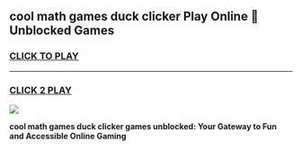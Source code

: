 
## cool math games duck clicker Play Online 👋 Unblocked Games
<h3>
<a href="https://news.freeplayer.one?title=cool_math_games_duck_clicker&ref=17CMG">CLICK TO PLAY</a></h3>
<hr>

<h3>
<a href="https://news.freeplayer.one?title=cool_math_games_duck_clicker&ref=17CMG">CLICK 2 PLAY</a>
  
</h3>

<a href="https://news.freeplayer.one?title=cool_math_games_duck_clicker&ref=17CMG/"><img src="https://clearcache.store/games.png"></a>


**cool math games duck clicker games unblocked: Your Gateway to Fun and Accessible Online Gaming**
